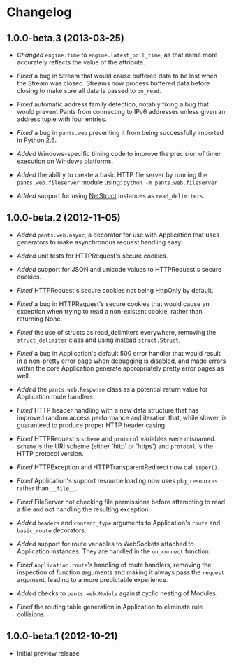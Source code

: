 Changelog
=========

1.0.0-beta.3 (2013-03-25)
-------------------------
 *  *Changed* ``engine.time`` to ``engine.latest_poll_time``, as that name more
              accurately reflects the value of the attribute.

 *  *Fixed* a bug in Stream that would cause buffered data to be lost when the
            Stream was closed. Streams now process buffered data before closing
            to make sure all data is passed to ``on_read``.

 *  *Fixed* automatic address family detection, notably fixing a bug that would
            prevent Pants from connecting to IPv6 addresses unless given an
            address tuple with four entries.

 *  *Fixed* a bug in ``pants.web`` preventing it from being successfully
            imported in Python 2.6.

 *  *Added* Windows-specific timing code to improve the precision of timer
            execution on Windows platforms.

 *  *Added* the ability to create a basic HTTP file server by running the
            ``pants.web.fileserver`` module using:
            ``python -m pants.web.fileserver``

 *  *Added* support for using [NetStruct](https://github.com/stendec/netstruct)
            instances as ``read_delimiters``.

1.0.0-beta.2 (2012-11-05)
-------------------------
 *  *Added* ``pants.web.async``, a decorator for use with Application that
            uses generators to make asynchronous request handling easy.

 *  *Added* unit tests for HTTPRequest's secure cookies.
 
 *  *Added* support for JSON and unicode values to HTTPRequest's
            secure cookies.
 
 *  *Fixed* HTTPRequest's secure cookies not being HttpOnly by default.
 
 *  *Fixed* a bug in HTTPRequest's secure cookies that would cause an exception
            when trying to read a non-existent cookie, rather than returning
            None.

 *  *Fixed* the use of structs as read_delimiters everywhere, removing the
            ``struct_delimiter`` class and using instead ``struct.Struct``.

 *  *Fixed* a bug in Application's default 500 error handler that would result
            in a non-pretty error page when debugging is disabled, and made
            errors within the core Application generate appropriately pretty
            error pages as well.

 *  *Added* the ``pants.web.Response`` class as a potential return value for
            Application route handlers.

 *  *Fixed* HTTP header handling with a new data structure that has
            improved random access performance and iteration that, while
            slower, is guaranteed to produce proper HTTP header casing.

 *  *Fixed* HTTPRequest's ``scheme`` and ``protocol`` variables were misnamed.
            ``scheme`` is the URI scheme (either 'http' or 'https') and
            ``protocol`` is the HTTP protocol version.

 *  *Fixed* HTTPException and HTTPTransparentRedirect now call ``super()``.

 *  *Fixed* Application's support resource loading now uses ``pkg_resources``
            rather than ``__file__``.

 *  *Fixed* FileServer not checking file permissions before attempting to read
            a file and not handling the resulting exception.

 *  *Added* ``headers`` and ``content_type`` arguments to Application's
            ``route`` and ``basic_route`` decorators. 

 *  *Added* support for route variables to WebSockets attached to Application
            instances. They are handled in the ``on_connect`` function.

 *  *Fixed* ``Application.route``'s handling of route handlers, removing the
            inspection of function arguments and making it always pass the
            ``request`` argument, leading to a more predictable experience.

 *  *Added* checks to ``pants.web.Module`` against cyclic nesting of Modules.

 *  *Fixed* the routing table generation in Application to eliminate
            rule collisions.

1.0.0-beta.1 (2012-10-21)
-------------------------
 * Initial preview release